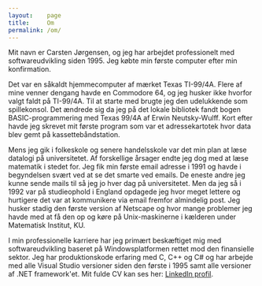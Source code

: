 ```yaml
---
layout:    page
title:     Om
permalink: /om/
---
```


Mit navn er Carsten Jørgensen, og jeg har arbejdet professionelt med softwareudvikling siden 1995. Jeg købte min første computer efter min konfirmation. 

<!--more-->

Det var en såkaldt hjemmecomputer af mærket Texas TI-99/4A. Flere af mine venner dengang havde en Commodore 64, og jeg husker ikke hvorfor valgt faldt på TI-99/4A. Til at starte med brugte jeg den udelukkende som spillekonsol. Det ændrede sig da jeg på det lokale bibliotek fandt bogen BASIC-programmering med Texas 99/4A af Erwin Neutsky-Wulff. Kort efter havde jeg skrevet mit første program som var et adressekartotek hvor data blev gemt på kassettebåndstation. 

Mens jeg gik i folkeskole og senere handelsskole var det min plan at læse datalogi på universitetet. Af forskellige årsager endte jeg dog med at læse matematik i stedet for. Jeg fik min første email adresse i 1991 og havde i begyndelsen svært ved at se det smarte ved emails. De eneste andre jeg kunne sende mails til så jeg jo hver dag på universitetet. Men da jeg så i 1992 var på studieophold i England opdagede jeg hvor meget lettere og hurtigere det var at kommunikere via email fremfor almindelig post. Jeg husker stadig den første version af Netscape og hvor mange problemer jeg havde med at få den op og køre på Unix-maskinerne i kælderen under Matematisk Institut, KU.

I min professionelle karriere har jeg primært beskæftiget mig med softwareudvikling baseret på Windowsplatformen rettet mod den finansielle sektor. Jeg har produktionskode erfaring med C, C++ og C# og har arbejde med alle Visual Studio versioner siden den første i 1995 samt alle versioner af .NET framework'et. Mit fulde CV kan ses her: [LinkedIn profil](http://www.linkedin.com/in/carstenjoergensen).
